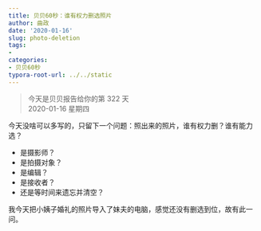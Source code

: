 ```yaml
---
title: 贝贝60秒：谁有权力删选照片
author: 曲政
date: '2020-01-16'
slug: photo-deletion
tags:
- 
categories:
- 贝贝60秒
typora-root-url: ../../static
---
```

> 今天是贝贝报告给你的第 322 天   
> 2020-01-16 星期四 

今天没啥可以多写的，只留下一个问题：照出来的照片，谁有权力删？谁有能力选？

-   是摄影师？
-   是拍摄对象？
-   是编辑？
-   是接收者？
-   还是等时间来遗忘并清空？

我今天把小姨子婚礼的照片导入了妹夫的电脑，感觉还没有删选到位，故有此一问。